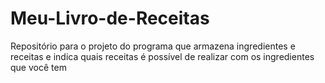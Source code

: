 # Meu-Livro-de-Receitas
Repositório para o projeto do programa que armazena ingredientes e receitas e indica quais receitas é possível de realizar com os ingredientes que você tem
